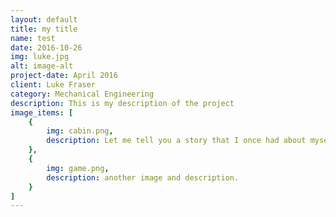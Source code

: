 ```yaml
---
layout: default
title: my title
name: test
date: 2016-10-26
img: luke.jpg
alt: image-alt
project-date: April 2016
client: Luke Fraser
category: Mechanical Engineering
description: This is my description of the project
image_items: [ 
    {
        img: cabin.png,
        description: Let me tell you a story that I once had about myself.
    },
    {
        img: game.png,
        description: another image and description.
    }
]
---
```

